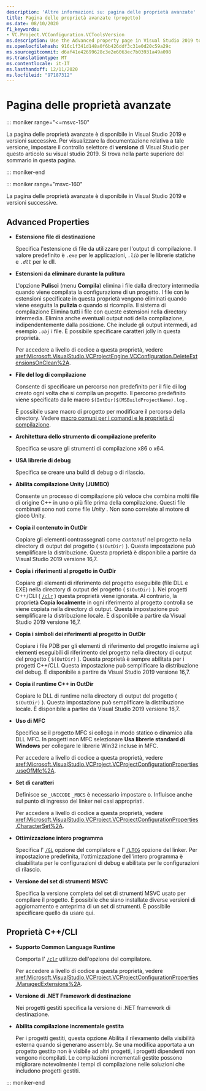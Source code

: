 ```yaml
---
description: 'Altre informazioni su: pagina delle proprietà avanzate'
title: Pagina delle proprietà avanzate (progetto)
ms.date: 08/10/2020
f1_keywords:
- VC.Project.VCConfiguration.VCToolsVersion
ms.description: Use the Advanced property page in Visual Studio 2019 to set various properties for C++ projects.
ms.openlocfilehash: 916c1f341d148a0f6b426ddf3c31e0d20c59a29c
ms.sourcegitcommit: d6af41e42699628c3e2e6063ec7b03931a49a098
ms.translationtype: MT
ms.contentlocale: it-IT
ms.lasthandoff: 12/11/2020
ms.locfileid: "97187312"
---
```

# <a name="advanced-property-page"></a>Pagina delle proprietà avanzate

::: moniker range="<=msvc-150"

La pagina delle proprietà avanzate è disponibile in Visual Studio 2019 e versioni successive. Per visualizzare la documentazione relativa a tale versione, impostare il controllo selettore di **versione** di Visual Studio per questo articolo su visual studio 2019. Si trova nella parte superiore del sommario in questa pagina.

::: moniker-end

::: moniker range="msvc-160"

La pagina delle proprietà avanzate è disponibile in Visual Studio 2019 e versioni successive.

## <a name="advanced-properties"></a>Advanced Properties

- **Estensione file di destinazione**

   Specifica l'estensione di file da utilizzare per l'output di compilazione. Il valore predefinito è *`.exe`* per le applicazioni, *`.lib`* per le librerie statiche e *`.dll`* per le dll.

- **Estensioni da eliminare durante la pulitura**

   L'opzione **Pulisci** (menu **Compila**) elimina i file dalla directory intermedia quando viene compilata la configurazione di un progetto. I file con le estensioni specificate in questa proprietà vengono eliminati quando viene eseguita la **pulizia** o quando si ricompila. Il sistema di compilazione Elimina tutti i file con queste estensioni nella directory intermedia. Elimina anche eventuali output noti della compilazione, indipendentemente dalla posizione. Che include gli output intermedi, ad esempio *`.obj`* i file. È possibile specificare caratteri jolly in questa proprietà.

   Per accedere a livello di codice a questa proprietà, vedere <xref:Microsoft.VisualStudio.VCProjectEngine.VCConfiguration.DeleteExtensionsOnClean%2A>.

- **File del log di compilazione**

   Consente di specificare un percorso non predefinito per il file di log creato ogni volta che si compila un progetto. Il percorso predefinito viene specificato dalle macro `$(IntDir)$(MSBuildProjectName).log` .

   È possibile usare macro di progetto per modificare il percorso della directory. Vedere [macro comuni per i comandi e le proprietà di compilazione](common-macros-for-build-commands-and-properties.md).

- **Architettura dello strumento di compilazione preferito**

   Specifica se usare gli strumenti di compilazione x86 o x64.

- **USA librerie di debug**

   Specifica se creare una build di debug o di rilascio.

- **Abilita compilazione Unity (JUMBO)**

   Consente un processo di compilazione più veloce che combina molti file di origine C++ in uno o più file prima della compilazione. Questi file combinati sono noti come file *Unity* . Non sono correlate al motore di gioco Unity.

- **Copia il contenuto in OutDir**

   Copiare gli elementi contrassegnati come *contenuti* nel progetto nella directory di output del progetto ( `$(OutDir)` ). Questa impostazione può semplificare la distribuzione. Questa proprietà è disponibile a partire da Visual Studio 2019 versione 16,7.

- **Copia i riferimenti al progetto in OutDir**

   Copiare gli elementi di riferimento del progetto eseguibile (file DLL e EXE) nella directory di output del progetto ( `$(OutDir)` ). Nei progetti C++/CLI ( [`/clr`](clr-common-language-runtime-compilation.md) ) questa proprietà viene ignorata. Al contrario, la proprietà **Copia localmente** in ogni riferimento al progetto controlla se viene copiata nella directory di output. Questa impostazione può semplificare la distribuzione locale. È disponibile a partire da Visual Studio 2019 versione 16,7.

- **Copia i simboli dei riferimenti al progetto in OutDir**

   Copiare i file PDB per gli elementi di riferimento del progetto insieme agli elementi eseguibili di riferimento del progetto nella directory di output del progetto ( `$(OutDir)` ). Questa proprietà è sempre abilitata per i progetti C++/CLI. Questa impostazione può semplificare la distribuzione del debug. È disponibile a partire da Visual Studio 2019 versione 16,7.

- **Copia il runtime C++ in OutDir**

   Copiare le DLL di runtime nella directory di output del progetto ( `$(OutDir)` ). Questa impostazione può semplificare la distribuzione locale. È disponibile a partire da Visual Studio 2019 versione 16,7.

- **Uso di MFC**

   Specifica se il progetto MFC si collega in modo statico o dinamico alla DLL MFC. In progetti non MFC selezionare **Usa librerie standard di Windows** per collegare le librerie Win32 incluse in MFC.

   Per accedere a livello di codice a questa proprietà, vedere <xref:Microsoft.VisualStudio.VCProject.VCProjectConfigurationProperties.useOfMfc%2A>.

- **Set di caratteri**

   Definisce se `_UNICODE` `_MBCS` è necessario impostare o. Influisce anche sul punto di ingresso del linker nei casi appropriati.

   Per accedere a livello di codice a questa proprietà, vedere <xref:Microsoft.VisualStudio.VCProject.VCProjectConfigurationProperties.CharacterSet%2A>.

- **Ottimizzazione intero programma**

   Specifica l' [`/GL`](gl-whole-program-optimization.md) opzione del compilatore e l' [`/LTCG`](ltcg-link-time-code-generation.md) opzione del linker. Per impostazione predefinita, l'ottimizzazione dell'intero programma è disabilitata per le configurazioni di debug e abilitata per le configurazioni di rilascio.

- **Versione del set di strumenti MSVC**

   Specifica la versione completa del set di strumenti MSVC usato per compilare il progetto. È possibile che siano installate diverse versioni di aggiornamento e anteprima di un set di strumenti. È possibile specificare quello da usare qui.

## <a name="ccli-properties"></a>Proprietà C++/CLI

- **Supporto Common Language Runtime**

   Comporta l' [`/clr`](clr-common-language-runtime-compilation.md) utilizzo dell'opzione del compilatore.

   Per accedere a livello di codice a questa proprietà, vedere <xref:Microsoft.VisualStudio.VCProject.VCProjectConfigurationProperties.ManagedExtensions%2A>.

- **Versione di .NET Framework di destinazione**

   Nei progetti gestiti specifica la versione di .NET framework di destinazione.

- **Abilita compilazione incrementale gestita**

   Per i progetti gestiti, questa opzione Abilita il rilevamento della visibilità esterna quando si generano assembly. Se una modifica apportata a un progetto gestito non è visibile ad altri progetti, i progetti dipendenti non vengono ricompilati. Le compilazioni incrementali gestite possono migliorare notevolmente i tempi di compilazione nelle soluzioni che includono progetti gestiti.

::: moniker-end
